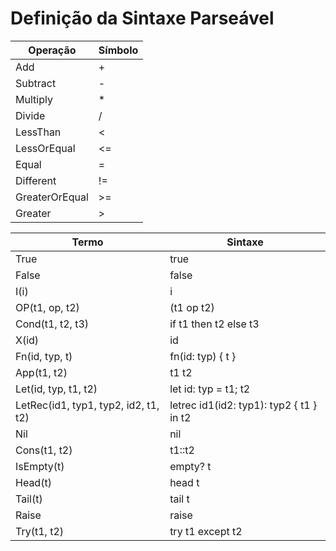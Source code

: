 # Definição da Sintaxe Parseável

Operação|Símbolo
---|---
Add|+
Subtract|-
Multiply|*
Divide|/
LessThan|<
LessOrEqual|<=
Equal|=
Different|!=
GreaterOrEqual|>=
Greater|>

Termo|Sintaxe
---|---
True|true
False|false
I(i)|i
OP(t1, op, t2)|(t1 op t2)
Cond(t1, t2, t3)|if t1 then t2 else t3
X(id)|id
Fn(id, typ, t)|fn(id: typ) { t }
App(t1, t2)|t1 t2
Let(id, typ, t1, t2)|let id: typ = t1; t2
LetRec(id1, typ1, typ2, id2, t1, t2)|letrec id1(id2: typ1): typ2 { t1 } in t2
Nil|nil
Cons(t1, t2)|t1::t2
IsEmpty(t)|empty? t
Head(t)|head t
Tail(t)|tail t
Raise|raise
Try(t1, t2)|try t1 except t2
